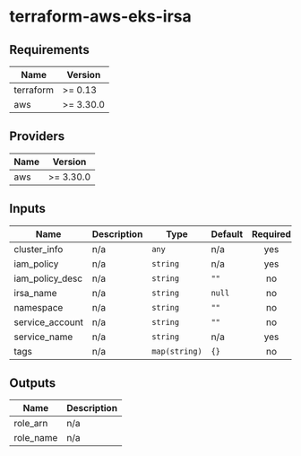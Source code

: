# terraform-aws-eks-irsa

<!--- BEGIN_TF_DOCS --->
## Requirements

| Name | Version |
|------|---------|
| terraform | >= 0.13 |
| aws | >= 3.30.0 |

## Providers

| Name | Version |
|------|---------|
| aws | >= 3.30.0 |

## Inputs

| Name | Description | Type | Default | Required |
|------|-------------|------|---------|:--------:|
| cluster\_info | n/a | `any` | n/a | yes |
| iam\_policy | n/a | `string` | n/a | yes |
| iam\_policy\_desc | n/a | `string` | `""` | no |
| irsa\_name | n/a | `string` | `null` | no |
| namespace | n/a | `string` | `""` | no |
| service\_account | n/a | `string` | `""` | no |
| service\_name | n/a | `string` | n/a | yes |
| tags | n/a | `map(string)` | `{}` | no |

## Outputs

| Name | Description |
|------|-------------|
| role\_arn | n/a |
| role\_name | n/a |

<!--- END_TF_DOCS --->
